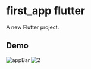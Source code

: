 # first_app flutter

A new Flutter project.

## Demo
![appBar](https://github.com/RachidaTanassat/TP-Mobile/assets/85264433/b99b4d10-fc56-46f0-bab5-5b3715984d32)
![2](https://github.com/RachidaTanassat/TP-Mobile/assets/85264433/36f1afbf-048b-4d1f-bb5e-1b0981d574ed)




